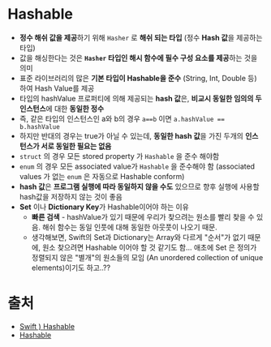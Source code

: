 # Hashable

- **정수 해쉬 값을 제공**하기 위해 `Hasher` 로 **해쉬 되는 타입** (정수 **Hash 값**을 제공하는 타입)
- 값을 해싱한다는 것은 **`Hasher` 타입인 해시 함수에 필수 구성 요소를 제공**하는 것을 의미
- 표준 라이브러리의 많은 **기본 타입이 Hashable을 준수** (String, Int, Double 등)하여 Hash Value를 제공
- 타입의 hashValue 프로퍼티에 의해 제공되는 **hash 값**은, **비교시 동일한 임의의 두 인스턴스**에 대한 **동일한 정수**
- 즉, 같은 타입의 인스턴스인 a와 b의 경우 `a==b` 이면 `a.hashValue == b.hashValue`
- 하지만 반대의 경우는 true가 아닐 수 있는데, **동일한 hash 값**을 가진 두개의 **인스턴스가 서로 동일한 필요는 없음**
- `struct` 의 경우 모든 stored property 가 `Hashable` 을 준수 해야함
- `enum` 의 경우 모든 associated value가  `Hashable` 을 준수해야 함 (associated values 가 없는  `enum` 은 자동으로 Hashable conform)
- **hash 값**은 **프로그램 실행에 따라 동일하지 않을 수도** 있으므로 향후 실행에 사용할 hash값을 저장하지 않는 것이 좋음
- **Set** 이나 **Dictionary Key**가 Hashable이어야 하는 이유 
  - **빠른 검색** - hashValue가 있기 때문에 우리가 찾으려는 원소를 빨리 찾을 수 있음. 해쉬 함수는 동일 인풋에 대해 동일한 아웃풋이 나오기 때문.
  - 생각해보면, Swift의 Set과 Dictionary는 Array와 다르게 "순서"가 없기 때문에, 원소 찾으려면 Hashable 이어야 할 것 같기도 함... 애초에 Set 은 정의가 정렬되지 않은 "별개"의 원소들의 모임 (An unordered collection of unique elements)이기도 하고..??

# 출처 

- [Swift ) Hashable](https://zeddios.tistory.com/498)
- [Hashable](https://developer.apple.com/documentation/swift/hashable)


